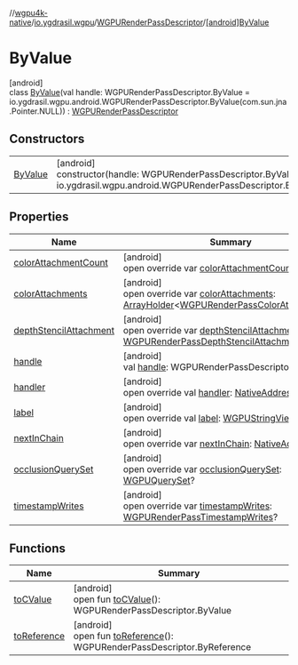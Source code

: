 //[wgpu4k-native](../../../../index.md)/[io.ygdrasil.wgpu](../../index.md)/[WGPURenderPassDescriptor](../index.md)/[[android]ByValue](index.md)

# ByValue

[android]\
class [ByValue](index.md)(val handle: WGPURenderPassDescriptor.ByValue = io.ygdrasil.wgpu.android.WGPURenderPassDescriptor.ByValue(com.sun.jna.Pointer.NULL)) : [WGPURenderPassDescriptor](../index.md)

## Constructors

| | |
|---|---|
| [ByValue](-by-value.md) | [android]<br>constructor(handle: WGPURenderPassDescriptor.ByValue = io.ygdrasil.wgpu.android.WGPURenderPassDescriptor.ByValue(com.sun.jna.Pointer.NULL)) |

## Properties

| Name | Summary |
|---|---|
| [colorAttachmentCount](color-attachment-count.md) | [android]<br>open override var [colorAttachmentCount](color-attachment-count.md): [ULong](https://kotlinlang.org/api/core/kotlin-stdlib/kotlin/-u-long/index.html) |
| [colorAttachments](color-attachments.md) | [android]<br>open override var [colorAttachments](color-attachments.md): [ArrayHolder](../../../ffi/-array-holder/index.md)&lt;[WGPURenderPassColorAttachment](../../-w-g-p-u-render-pass-color-attachment/index.md)&gt;? |
| [depthStencilAttachment](depth-stencil-attachment.md) | [android]<br>open override var [depthStencilAttachment](depth-stencil-attachment.md): [WGPURenderPassDepthStencilAttachment](../../-w-g-p-u-render-pass-depth-stencil-attachment/index.md)? |
| [handle](handle.md) | [android]<br>val [handle](handle.md): WGPURenderPassDescriptor.ByValue |
| [handler](handler.md) | [android]<br>open override val [handler](handler.md): [NativeAddress](../../../ffi/-native-address/index.md) |
| [label](label.md) | [android]<br>open override val [label](label.md): [WGPUStringView](../../-w-g-p-u-string-view/index.md) |
| [nextInChain](next-in-chain.md) | [android]<br>open override var [nextInChain](next-in-chain.md): [NativeAddress](../../../ffi/-native-address/index.md)? |
| [occlusionQuerySet](occlusion-query-set.md) | [android]<br>open override var [occlusionQuerySet](occlusion-query-set.md): [WGPUQuerySet](../../-w-g-p-u-query-set/index.md)? |
| [timestampWrites](timestamp-writes.md) | [android]<br>open override var [timestampWrites](timestamp-writes.md): [WGPURenderPassTimestampWrites](../../-w-g-p-u-render-pass-timestamp-writes/index.md)? |

## Functions

| Name | Summary |
|---|---|
| [toCValue](../[android]to-c-value.md) | [android]<br>open fun [toCValue](../[android]to-c-value.md)(): WGPURenderPassDescriptor.ByValue |
| [toReference](../to-reference.md) | [android]<br>open fun [toReference](../to-reference.md)(): WGPURenderPassDescriptor.ByReference |